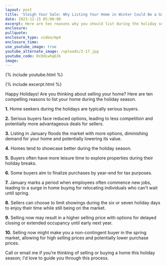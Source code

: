 ```yaml
---
layout: post
title: 'Sleigh Your Sale: Why Listing Your Home in Winter Could Be a Game-Changer'
date: 2023-12-15 05:00:00
excerpt: Here are ten reasons why you should list during the holiday season.
enclosure:
pullquote:
enclosure_type: video/mp4
enclosure_time:
use_youtube_image: true
youtube_alternate_image: /uploads/2-17.jpg
youtube_code: HcOdLwhqOJk
image:
---
```

{% include youtube.html %}

{% include excerpt.html %}

Happy Holidays! Are you thinking about selling your home? Here are ten compelling reasons to list your home during the holiday season.

**1\.** Home seekers during the holidays are typically serious buyers.

**2\.** Serious buyers face reduced options, leading to less competition and potentially more advantageous deals for sellers.

**3\.** Listing in January floods the market with more options, diminishing demand for your home and potentially lowering its value.

**4\.** Homes tend to showcase better during the holiday season.

**5\.** Buyers often have more leisure time to explore properties during their holiday breaks.

**6\.** Some buyers aim to finalize purchases by year-end for tax purposes.

**7\.** January marks a period when employees often commence new jobs, leading to a surge in home buying for relocating individuals who can't wait until spring.

**8\.** Sellers can choose to limit showings during the six or seven holiday days to enjoy their time while still being on the market.

**9\.** Selling now may result in a higher selling price with options for delayed closing or extended occupancy until early next year.

**10\.** Selling now might make you a non-contingent buyer in the spring market, allowing for high selling prices and potentially lower purchase prices.

Call or email me if you’re thinking of selling or buying a home this holiday season; I'd love to guide you through this process.